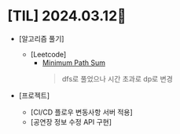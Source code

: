 # [TIL] 2024.03.12📒

  * [알고리즘 풀기]
    * [Leetcode]
      * [Minimum Path Sum](https://github.com/elephant97/Algorithm/blob/main/Leetcode/Java/Medium/Minimum%20Path%20Sum.java)
        > dfs로 풀었으나 시간 초과로 dp로 변경 

  * [프로젝트]
    * [CI/CD 플로우 변동사항 서버 적용]
    * [공연장 정보 수정 API 구현]
